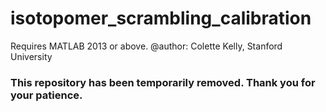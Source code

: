 # isotopomer_scrambling_calibration
Requires MATLAB 2013 or above.
@author: Colette Kelly,
Stanford University

### This repository has been temporarily removed. Thank you for your patience.